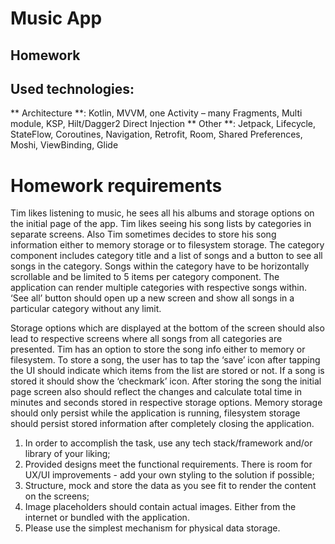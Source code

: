 # Music App
## Homework

## Used technologies:
** Architecture **: Kotlin, MVVM, one Activity – many Fragments, Multi module, KSP, Hilt/Dagger2 Direct Injection
** Other **: Jetpack, Lifecycle, StateFlow, Coroutines, Navigation, Retrofit, Room, Shared Preferences, Moshi, ViewBinding, Glide

# Homework requirements
Tim likes listening to music, he sees all his albums and storage options on the initial page of the app. Tim likes seeing his song lists by categories in separate screens. Also Tim sometimes decides to store his song information either to memory storage or to filesystem storage.
The category component includes category title and a list of songs and a button to see all songs in the category. Songs within the category have to be horizontally scrollable and be limited to 5 items per category component. The application can render multiple categories with respective songs within. ‘See all’ button should open up a new screen and show all songs in a particular category without any limit.

Storage options which are displayed at the bottom of the screen should also lead to respective screens where all songs from all categories are presented. Tim has an option to store the song info either to memory or filesystem. To store a song, the user has to tap the ‘save’ icon after tapping the UI should indicate which items from the list are stored or not. If a song is stored it should show the ‘checkmark’ icon. After storing the song the initial page screen also should reflect the changes and calculate total time in minutes and seconds stored in respective storage options. Memory storage should only persist while the application is running, filesystem storage should persist stored information after completely closing the application.

1. In order to accomplish the task, use any tech stack/framework and/or library of your liking;
2. Provided designs meet the functional requirements. There is room for UX/UI improvements - add your own styling to the solution if possible;
3. Structure, mock and store the data as you see fit to render the content on the screens;
4. Image placeholders should contain actual images. Either from the internet or bundled with the application.
5. Please use the simplest mechanism for physical data storage.
